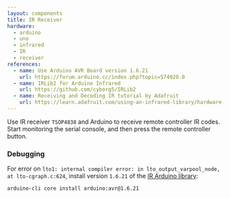 ```yaml
---
layout: components
title: IR Receiver
hardware:
  - arduino
  - uno
  - infrared
  - IR
  - receiver
references:
  - name: Use Arduino AVR Board version 1.6.21
    url: https://forum.arduino.cc/index.php?topic=574020.0
  - name: IRLib2 for Arduino Infrared
    url: https://github.com/cyborg5/IRLib2
  - name: Receiving and Decoding IR tutorial by Adafruit
    url: https://learn.adafruit.com/using-an-infrared-library/hardware-needed
---
```


Use IR receiver `TSOP4838` and Arduino to receive remote controller IR codes. Start monitoring the serial console, and then press the remote controller button.

### Debugging

For error on `lto1: internal compiler error: in lto_output_varpool_node, at lto-cgraph.c:624`, install version `1.6.21` of the [IR Arduino library](https://github.com/cyborg5/IRLib2):

```
arduino-cli core install arduino:avr@1.6.21
```
